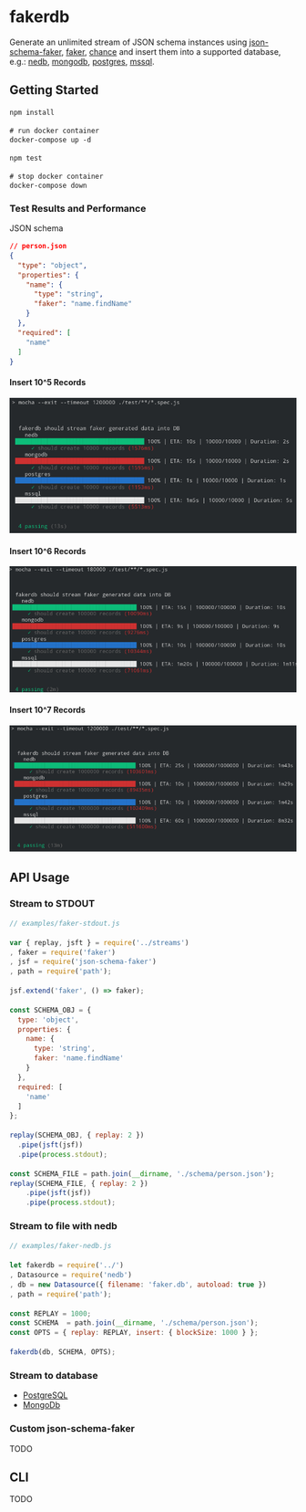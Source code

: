 # fakerdb

Generate an unlimited stream of JSON schema instances using [json-schema-faker](https://www.npmjs.com/package/json-schema-faker), [faker](https://www.npmjs.com/package/faker), [chance](https://www.npmjs.com/package/chance) and insert them into a supported database, e.g.: [nedb](https://www.npmjs.com/package/nedb), [mongodb](https://www.npmjs.com/package/mongodb), [postgres](https://www.npmjs.com/package/pg), [mssql](https://www.npmjs.com/package/mssql).

## Getting Started

```console
npm install

# run docker container
docker-compose up -d

npm test

# stop docker container
docker-compose down
```
### Test Results and Performance


JSON schema

```json
// person.json
{
  "type": "object",
  "properties": {
    "name": {
      "type": "string",
      "faker": "name.findName"
    }
  },
  "required": [
    "name"
  ]
}
```

#### Insert 10^5 Records

![insert 10.000 generated person records](./docs/fakerdb-test-10_5.png)


#### Insert 10^6 Records

![insert 100.000 generated person records](./docs/fakerdb-test-10_6.png)


#### Insert 10^7 Records 

![insert 1.000.000 generated person records](./docs/fakerdb-test-10_7.png)


## API Usage

###  Stream to STDOUT

```javascript
// examples/faker-stdout.js

var { replay, jsft } = require('../streams')
, faker = require('faker')
, jsf = require('json-schema-faker')
, path = require('path');

jsf.extend('faker', () => faker);

const SCHEMA_OBJ = {
  type: 'object',
  properties: {
    name: {
      type: 'string',
      faker: 'name.findName'
    }
  },
  required: [
    'name'
  ]
};

replay(SCHEMA_OBJ, { replay: 2 })
  .pipe(jsft(jsf))
  .pipe(process.stdout);

const SCHEMA_FILE = path.join(__dirname, './schema/person.json');
replay(SCHEMA_FILE, { replay: 2 })
    .pipe(jsft(jsf))
    .pipe(process.stdout);
```

### Stream to file with nedb

```javascript
// examples/faker-nedb.js

let fakerdb = require('../')
, Datasource = require('nedb')
, db = new Datasource({ filename: 'faker.db', autoload: true })
, path = require('path');

const REPLAY = 1000;
const SCHEMA  = path.join(__dirname, './schema/person.json');
const OPTS = { replay: REPLAY, insert: { blockSize: 1000 } };

fakerdb(db, SCHEMA, OPTS);
```

### Stream to database

- [PostgreSQL](./examples/faker-pg.js)
- [MongoDb](./examples/faker-mongodb.js)


### Custom json-schema-faker

TODO

## CLI

TODO

